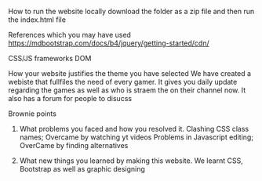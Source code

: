 How to run the website locally
download the folder as a zip file and then run the index.html file

References which you may have used
https://mdbootstrap.com/docs/b4/jquery/getting-started/cdn/

CSS/JS frameworks
DOM

How your website justifies the theme you have selected
We have created a webiste that fullfiles the need of every gamer. It gives you daily update regarding the games as well as who is straem the on their channel now. It also has a forum for people to disucss

Brownie points
1. What problems you faced and how you resolved it.
Clashing CSS class names; Overcame by watching yt videos
Problems in Javascript editing; OverCame by finding alternatives

2. What new things you learned by making this website.
We learnt CSS, Bootstrap as well as graphic designing